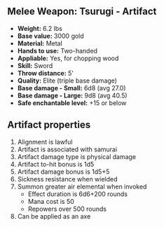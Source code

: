 ## Melee Weapon: Tsurugi - Artifact

- **Weight:**                 6.2 lbs
- **Base value:**             3000 gold
- **Material:**               Metal
- **Hands to use:**           Two-handed
- **Appliable:**              Yes, for chopping wood
- **Skill:**                  Sword
- **Throw distance:**         5'
- **Quality:**                Elite (triple base damage)
- **Base damage - Small:**    6d8 (avg 27.0)
- **Base damage - Large:**    9d8 (avg 40.5)
- **Safe enchantable level:** +15 or below

## Artifact properties

1. Alignment is lawful
2. Artifact is associated with samurai
3. Artifact damage type is physical damage
4. Artifact to-hit bonus is 1d5
5. Artifact damage bonus is 1d5+5
6. Sickness resistance when wielded
7. Summon greater air elemental when invoked
    * Effect duration is 6d6+200 rounds
    * Mana cost is 50
    * Repowers over 500 rounds
8. Can be applied as an axe
